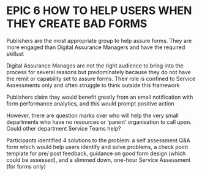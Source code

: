 # EPIC 6 HOW TO HELP USERS WHEN THEY CREATE BAD FORMS 

Publishers are the most appropriate group to help assure forms. They are more engaged than Digital Assurance Managers and have the required skillset

Digital Assurance Manages are not the right audience to bring into the process for several reasons but predominately because they do not have the remit or capability set to assure forms. Their role is confined to Service Assessments only and often struggle to think outside this framework

Publishers claim they would benefit greatly from an email notification with form performance analytics, and this would prompt positive action 

However, there are question marks over who will help the very small departments who have no resources or ‘parent’ organisation to call upon. Could other department Service Teams help? 

Participants identified 4 solutions to the problem: a self assessment Q&A form which would help users identify and solve problems, a check point template for pre/ post feedback, guidance on good form design (which could be assessed), and a slimmed down, one-hour Service Assessment (for forms only)
